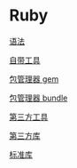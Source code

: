 # Ruby
<p id="ur5U3c3uc22oeGyy8W5MxQ">

[语法](./%E8%AF%AD%E6%B3%95/index.md)

</p>

<p id="2wjf9H9CJidBztBo4ABBjc">

[自带工具](./%E8%87%AA%E5%B8%A6%E5%B7%A5%E5%85%B7/index.md)

</p>

<p id="ayrkcyWSRtRj7n4c6PMjAu">

[包管理器 gem](./%E5%8C%85%E7%AE%A1%E7%90%86%E5%99%A8%20gem/index.md)

</p>

<p id="88GMNp8UYNsU6UHpuRx22A">

[包管理器 bundle](./%E5%8C%85%E7%AE%A1%E7%90%86%E5%99%A8%20bundle/index.md)

</p>

<p id="tcc3et6TtdPECEA3oWRfH1">

[第三方工具](./%E7%AC%AC%E4%B8%89%E6%96%B9%E5%B7%A5%E5%85%B7/index.md)

</p>

<p id="mRpVAUsgcj1QAMeLnE42zL">

[第三方库](./%E7%AC%AC%E4%B8%89%E6%96%B9%E5%BA%93/index.md)

</p>

<p id="xfbZWqmzgUo3oPyt6R3gyW">

[标准库](./%E6%A0%87%E5%87%86%E5%BA%93/index.md)

</p>
